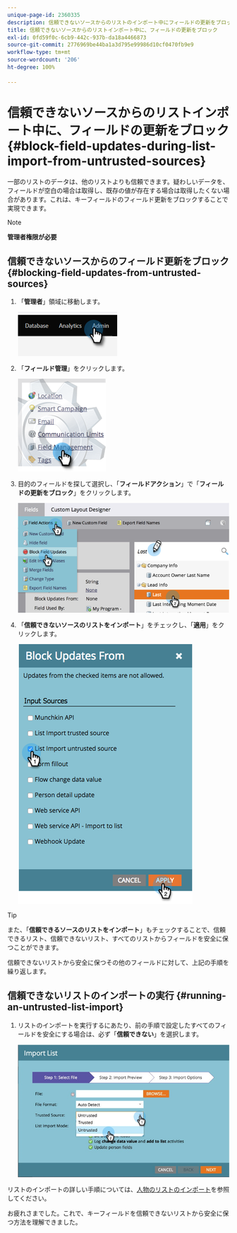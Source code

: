 ```yaml
---
unique-page-id: 2360335
description: 信頼できないソースからのリストのインポート中にフィールドの更新をブロック - Marketo ドキュメント - 製品ドキュメント
title: 信頼できないソースからのリストインポート中に、フィールドの更新をブロック
exl-id: 0fd59f0c-6cb9-442c-937b-da18a4466873
source-git-commit: 2776969be44ba1a3d795e99986d10cf0470fb9e9
workflow-type: tm+mt
source-wordcount: '206'
ht-degree: 100%

---
```


# 信頼できないソースからのリストインポート中に、フィールドの更新をブロック {#block-field-updates-during-list-import-from-untrusted-sources}

一部のリストのデータは、他のリストよりも信頼できます。疑わしいデータを、フィールドが空白の場合は取得し、既存の値が存在する場合は取得したくない場合があります。これは、キーフィールドのフィールド更新をブロックすることで実現できます。

>[!NOTE]
>
>**管理者権限が必要**

## 信頼できないソースからのフィールド更新をブロック {#blocking-field-updates-from-untrusted-sources}

1. 「**管理者**」領域に移動します。

   ![](assets/blocking-field-updates-from-untrusted-sources-1.png)

1. 「**フィールド管理**」をクリックします。

   ![](assets/blocking-field-updates-from-untrusted-sources-2.png)

1. 目的のフィールドを探して選択し、「**フィールドアクション**」で「**フィールドの更新をブロック**」をクリックします。

   ![](assets/blocking-field-updates-from-untrusted-sources-3.png)

1. 「**信頼できないソースのリストをインポート**」をチェックし、「**適用**」をクリックします。

   ![](assets/blocking-field-updates-from-untrusted-sources-4.png)

>[!TIP]
>
>また、「**信頼できるソースのリストをインポート**」もチェックすることで、信頼できるリスト、信頼できないリスト、すべてのリストからフィールドを安全に保つことができます。

信頼できないリストから安全に保つその他のフィールドに対して、上記の手順を繰り返します。

## 信頼できないリストのインポートの実行 {#running-an-untrusted-list-import}

1. リストのインポートを実行するにあたり、前の手順で設定したすべてのフィールドを安全にする場合は、必ず「**信頼できない**」を選択します。

   ![](assets/blocking-field-updates-from-untrusted-sources-5.png)

リストのインポートの詳しい手順については、[人物のリストのインポート](/help/marketo/getting-started/quick-wins/import-a-list-of-people.md)を参照してください。

お疲れさまでした。これで、キーフィールドを信頼できないリストから安全に保つ方法を理解できました。
